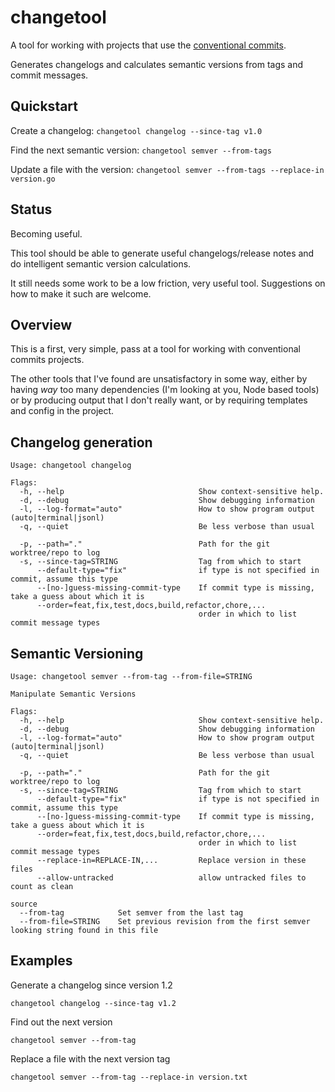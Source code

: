 # changetool

A tool for working with projects that use the [conventional commits](https://www.conventionalcommits.org/).

Generates changelogs and calculates semantic versions from tags and commit messages.

## Quickstart

Create a changelog: `changetool changelog --since-tag v1.0`

Find the next semantic version: `changetool semver --from-tags`

Update a file with the version: `changetool semver --from-tags --replace-in version.go`

## Status

Becoming useful.

This tool should be able to generate useful changelogs/release notes and do intelligent semantic version calculations.

It still needs some work to be a low friction, very useful tool.  Suggestions on how to make it such are welcome.

## Overview

This is a first, very simple, pass at a tool for working with conventional commits projects.

The other tools that I've found are unsatisfactory in some way, either by having *way* too many
dependencies (I'm looking at you, Node based tools) or by producing output that I don't really want,
or by requiring templates and config in the project.

## Changelog generation

```text
Usage: changetool changelog

Flags:
  -h, --help                              Show context-sensitive help.
  -d, --debug                             Show debugging information
  -l, --log-format="auto"                 How to show program output (auto|terminal|jsonl)
  -q, --quiet                             Be less verbose than usual

  -p, --path="."                          Path for the git worktree/repo to log
  -s, --since-tag=STRING                  Tag from which to start
      --default-type="fix"                if type is not specified in commit, assume this type
      --[no-]guess-missing-commit-type    If commit type is missing, take a guess about which it is
      --order=feat,fix,test,docs,build,refactor,chore,...
                                          order in which to list commit message types
  ```

## Semantic Versioning

```text
Usage: changetool semver --from-tag --from-file=STRING

Manipulate Semantic Versions

Flags:
  -h, --help                              Show context-sensitive help.
  -d, --debug                             Show debugging information
  -l, --log-format="auto"                 How to show program output (auto|terminal|jsonl)
  -q, --quiet                             Be less verbose than usual

  -p, --path="."                          Path for the git worktree/repo to log
  -s, --since-tag=STRING                  Tag from which to start
      --default-type="fix"                if type is not specified in commit, assume this type
      --[no-]guess-missing-commit-type    If commit type is missing, take a guess about which it is
      --order=feat,fix,test,docs,build,refactor,chore,...
                                          order in which to list commit message types
      --replace-in=REPLACE-IN,...         Replace version in these files
      --allow-untracked                   allow untracked files to count as clean

source
  --from-tag            Set semver from the last tag
  --from-file=STRING    Set previous revision from the first semver looking string found in this file
```

## Examples

Generate a changelog since version 1.2

```text
changetool changelog --since-tag v1.2
```

Find out the next version
```text
changetool semver --from-tag
```

Replace a file with the next version tag
```text
changetool semver --from-tag --replace-in version.txt
```